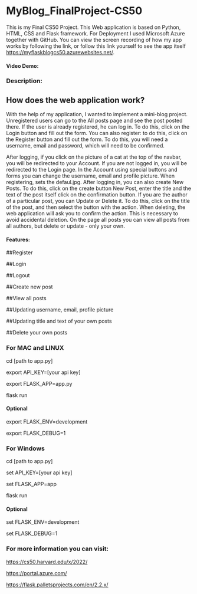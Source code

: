 # MyBlog_FinalProject-CS50

This is my Final CS50 Project. This Web application is based on Python, HTML, CSS and Flask framework. For Deployment I used Microsoft Azure together with GitHub. You can view the screen recording of how my app works by following the link, or follow this link yourself to see the app itself https://myflaskblogcs50.azurewebsites.net/. 

#### Video Demo:  <URL HERE>

### Description:
## How does the web application work?

With the help of my application, I wanted to implement a mini-blog project. Unregistered users can go to the All posts page and see the post posted there. If the user is already registered, he can log in. To do this, click on the Login button and fill out the form. You can also register: to do this, click on the Register button and fill out the form. To do this, you will need a username, email and password, which will need to be confirmed.

After logging, if you click on the picture of a cat at the top of the navbar, you will be redirected to your Account. If you are not logged in, you will be redirected to the Login page. In the Account using special buttons and forms you can change the username, email and profile picture. When registering, sets the defaul.jpg. After logging in, you can also create New Posts. To do this, click on the create button New Post, enter the title and the text of the post itself click on the confirmation button. If you are the author of a particular post, you can Update or Delete it. To do this, click on the title of the post, and then select the button with the action. When deleting, the web application will ask you to confirm the action. This is necessary to avoid accidental deletion. On the page all posts you can view all posts from all authors, but delete or update - only your own.
 
#### Features:
  
  ##Register
 
  ##Login
 
  ##Logout
 
  ##Create new post
 
  ##View all posts
 
  ##Updating username, email, profile picture
 
  ##Updating title and text of your own posts
 
  ##Delete your own posts
 
  
  
### For MAC and LINUX
  
cd [path to app.py]
  
export API_KEY=[your api key]
  
export FLASK_APP=app.py
  
flask run

#### Optional
  
export FLASK_ENV=development
  
export FLASK_DEBUG=1

### For Windows
  
cd [path to app.py]
  
set API_KEY=[your api key]
  
set FLASK_APP=app
  
flask run

#### Optional
  
set FLASK_ENV=development
  
set FLASK_DEBUG=1

### For more information you can visit:

https://cs50.harvard.edu/x/2022/
  
https://portal.azure.com/
  
https://flask.palletsprojects.com/en/2.2.x/
  
